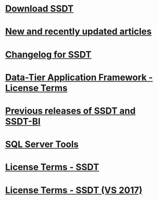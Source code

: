 # [Download SSDT](download-sql-server-data-tools-ssdt.md)
# [New and recently updated articles](new-updated-ssdt.md)
# [Changelog for SSDT](changelog-for-sql-server-data-tools-ssdt.md)
# [Data-Tier Application Framework - License Terms](data-tier-application-framework-license-terms.md)
# [Previous releases of SSDT and SSDT-BI](previous-releases-of-sql-server-data-tools-ssdt-and-ssdt-bi.md)
# [SQL Server Tools](sql-server-tools.md)
# [License Terms - SSDT](sql-server-data-tools-license-terms.md)
# [License Terms - SSDT (VS 2017)](sql-server-data-tools-license-terms-vs2017.md)
